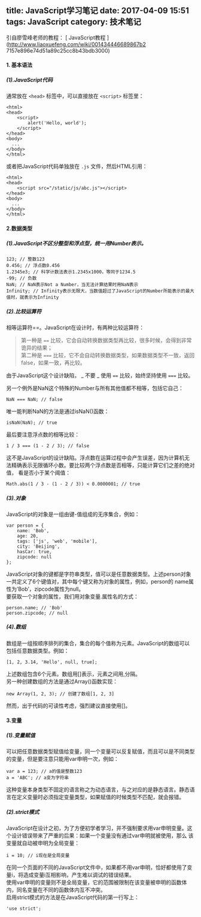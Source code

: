title:  JavaScript学习笔记 
date: 2017-04-09 15:51
tags: JavaScript
category: 技术笔记
---

  
引自廖雪峰老师的教程： [ JavaScript教程 ](http://www.liaoxuefeng.com/wiki/001434446689867b2
7157e896e74d51a89c25cc8b43bdb3000)

####  1\. 基本语法

#####  (1).JavaScript代码

通常放在 ` <head> ` 标签中，可以直接放在 ` <script> ` 标签里：
<!--more-->
    
    
    <html>
    <head>
        <script>
            alert('Hello, world');
        </script>
    </head>
    <body>
      ...
    </body>
    </html>

或者把JavaScript代码单独放在 ` .js ` 文件，然后HTML引用：

    
    
    <html>
    <head>
        <script src="/static/js/abc.js"></script>
    </head>
    <body>
      ...
    </body>
    </html>

####  2.数据类型

#####  (1).JavaScript不区分整型和浮点型，统一用Number表示。

    
    
    123; // 整数123
    0.456; // 浮点数0.456
    1.2345e3; // 科学计数法表示1.2345x1000，等同于1234.5
    -99; // 负数
    NaN; // NaN表示Not a Number，当无法计算结果时用NaN表示
    Infinity; // Infinity表示无限大，当数值超过了JavaScript的Number所能表示的最大值时，就表示为Infinity

#####  (2).比较运算符

相等运算符==。JavaScript在设计时，有两种比较运算符：

> 第一种是 ` == ` 比较，它会自动转换数据类型再比较，很多时候，会得到非常诡异的结果；  
第二种是 ` === ` 比较，它不会自动转换数据类型，如果数据类型不一致，返回false，如果一致，再比较。

由于JavaScript这个设计缺陷， _ 不要  _ 使用 ` == ` 比较，始终坚持使用 ` === ` 比较。

另一个例外是NaN这个特殊的Number与所有其他值都不相等，包括它自己：

    
    
    NaN === NaN; // false

唯一能判断NaN的方法是通过isNaN()函数：

    
    
    isNaN(NaN); // true

最后要注意浮点数的相等比较：

    
    
    1 / 3 === (1 - 2 / 3); // false

这不是JavaScript的设计缺陷。浮点数在运算过程中会产生误差，因为计算机无法精确表示无限循环小数。要比较两个浮点数是否相等，只能计算它们之差的绝对值，
看是否小于某个阈值：

    
    
    Math.abs(1 / 3 - (1 - 2 / 3)) < 0.0000001; // true

#####  (3).对象

JavaScript的对象是一组由键-值组成的无序集合，例如：

    
    
    var person = {
        name: 'Bob',
        age: 20,
        tags: ['js', 'web', 'mobile'],
        city: 'Beijing',
        hasCar: true,
        zipcode: null
    };

JavaScript对象的键都是字符串类型，值可以是任意数据类型。上述person对象一共定义了6个键值对，其中每个键又称为对象的属性，例如，person的
name属性为’Bob’，zipcode属性为null。  
要获取一个对象的属性，我们用对象变量.属性名的方式：

    
    
    person.name; // 'Bob'
    person.zipcode; // null

#####  (4).数组

数组是一组按顺序排列的集合，集合的每个值称为元素。JavaScript的数组可以包括任意数据类型。例如：

    
    
    [1, 2, 3.14, 'Hello', null, true];

上述数组包含6个元素。数组用[]表示，元素之间用,分隔。  
另一种创建数组的方法是通过Array()函数实现：

    
    
    new Array(1, 2, 3); // 创建了数组[1, 2, 3]

然而，出于代码的可读性考虑，强烈建议直接使用[]。

####  3.变量

#####  (1).变量赋值

可以把任意数据类型赋值给变量，同一个变量可以反复赋值，而且可以是不同类型的变量，但是要注意只能用var申明一次，例如：

    
    
    var a = 123; // a的值是整数123
    a = 'ABC'; // a变为字符串

这种变量本身类型不固定的语言称之为动态语言，与之对应的是静态语言。静态语言在定义变量时必须指定变量类型，如果赋值的时候类型不匹配，就会报错。

#####  (2).strict模式

JavaScript在设计之初，为了方便初学者学习，并不强制要求用var申明变量。这个设计错误带来了严重的后果：如果一个变量没有通过var申明就被使用，那么
该变量就自动被申明为全局变量：

    
    
    i = 10; // i现在是全局变量

在同一个页面的不同的JavaScript文件中，如果都不用var申明，恰好都使用了变量i，将造成变量i互相影响，产生难以调试的错误结果。  
使用var申明的变量则不是全局变量，它的范围被限制在该变量被申明的函数体内，同名变量在不同的函数体内互不冲突。  
启用strict模式的方法是在JavaScript代码的第一行写上：

    
    
    'use strict';

